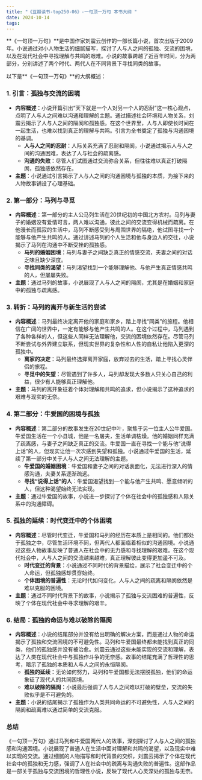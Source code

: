 ```yaml
---
title: "《豆瓣读书-top250-06》-一句顶一万句 本书大纲 "
date: 2024-10-14
tags: 
---
```

**《一句顶一万句》**是中国作家刘震云创作的一部长篇小说，首次出版于2009年。小说通过对小人物生活的细腻描写，探讨了人与人之间的孤独、交流的困境，以及在现代社会中寻找理解与共鸣的艰难。小说的故事跨越了近百年时间，分为两部分，分别讲述了两个时代、两代人在不同背景下寻找同类的故事。

以下是**《一句顶一万句》**的大纲概述：

### 1. **引言：孤独与交流的困境**
- **内容概述**：小说开篇引出“天下就是一个人对另一个人的忍耐”这一核心观点，点明了人与人之间难以沟通和理解的主题。通过描述社会环境和人物关系，刘震云揭示了人与人之间的隔阂和孤独感。在这个世界里，人与人即使长时间在一起生活，也难以找到真正的理解与共鸣。引言为全书奠定了孤独与沟通困境的基调。
  - **人与人之间的忍耐**：人际关系充满了忍耐和隔阂，小说通过揭示人与人之间的沟通困难，表达了人与社会的疏离感。
  - **沟通的失败**：尽管人们试图通过交流弥合关系，但往往难以真正打破隔阂，孤独感依然存在。
- **主题**：小说通过引言揭示了人与人之间的沟通困境与孤独的本质，为接下来的人物故事铺设了心理基础。

### 2. **第一部分：马列与寻觅**
- **内容概述**：第一部分的主人公马列生活在20世纪初的中国北方农村。马列与妻子的婚姻没有爱情可言，两人难以沟通，彼此之间的交流变得机械而疏离。在他漫长而孤寂的生活中，马列不断感受到与周围世界的隔绝，他试图寻找一个能够与他产生共鸣的人。通过讲述马列的个人生活和他与身边人的交往，小说揭示了马列在沟通中不断受挫的孤独感。
  - **马列的婚姻困境**：马列与妻子之间缺乏真正的情感交流，夫妻之间的对话乏味且缺少深度。
  - **寻找同类的渴望**：马列渴望找到一个能够理解他、与他产生真正情感共鸣的人，但屡屡失败。
- **主题**：通过马列的故事，小说展现了人与人之间的隔阂，尤其是在婚姻和家庭中的孤独与疏离感。

### 3. **转折：马列的离开与新生活的尝试**
- **内容概述**：马列最终决定离开他的家庭和家乡，踏上寻找“同类”的旅程。他相信在广阔的世界中，一定有能够与他产生共鸣的人。在这个过程中，马列遇到了各种各样的人，但这些人同样无法理解他，交流的困境依然存在。尽管马列不断尝试与外界建立联系，但现实世界的复杂性和人性的自私让他陷入更深的孤独中。
  - **离家的决定**：马列最终选择离开家庭，放弃过去的生活，踏上寻找心灵伴侣的旅程。
  - **寻觅中的失望**：尽管遇到了许多人，马列却发现大多数人只关心自己的利益，很少有人能够真正理解他。
- **主题**：马列的离开象征着个体对理解和共鸣的追求，但小说揭示了这种追求的艰难与现实的无奈。

### 4. **第二部分：牛爱国的困境与孤独**
- **内容概述**：第二部分的故事发生在20世纪中叶，聚焦于另一位主人公牛爱国。牛爱国生活在一个小县城，他是一名屠夫，生活单调枯燥。他的婚姻同样充满了疏离感，与妻子之间缺乏真正的交流。牛爱国一直在寻找一个能与他“说得上话”的人，但现实让他一次次感到失望和孤独。小说通过牛爱国的生活，延续了第一部分中关于人与人之间无法理解的主题。
  - **牛爱国的婚姻困境**：牛爱国和妻子之间的对话表面化，无法进行深入的情感沟通，夫妻关系逐渐疏远。
  - **寻找“说得上话”的人**：牛爱国渴望找到一个能与他产生共鸣、愿意倾听的人，但这种渴望始终无法实现。
- **主题**：通过牛爱国的故事，小说进一步探讨了个体在社会中的孤独感和人际关系中的沟通障碍。

### 5. **孤独的延续：时代变迁中的个体困境**
- **内容概述**：尽管时代变迁，牛爱国和马列的经历在本质上是相同的。他们都处于孤独之中，尽管生活环境不同，但两代人都面临着相似的沟通困境。小说通过这些人物故事反映了普通人在社会中的无力感和寻找理解的艰难。在这个现代社会中，人与人之间的交流越来越难，真正理解彼此变得更加遥不可及。
  - **时代变迁的背景**：小说通过不同时代的背景描绘，展示了社会变迁中的个人命运，但孤独感却贯穿始终。
  - **个体困境的普遍性**：无论时代如何变化，人与人之间的疏离和隔阂依然是难以克服的困境。
- **主题**：通过不同时代背景下的故事，小说揭示了孤独与交流困难的普遍性，反映了个体在现代社会中寻求理解的艰辛。

### 6. **结局：孤独的命运与难以破除的隔阂**
- **内容概述**：小说的结尾部分并没有给出明确的解决方案，而是通过人物的命运揭示了孤独和交流困境的不可避免性。马列和牛爱国最终都未能找到真正的同类，他们的孤独感并没有被治愈。刘震云通过这些未能实现的交流和理解，表达了人类在现代社会中与孤独作斗争的无奈感。故事的结尾充满了哲理性的思考，暗示了孤独的本质和人与人之间的永恒隔阂。
  - **孤独的延续**：无论如何努力，马列和牛爱国都无法摆脱孤独，他们的命运象征了现代人的共同困境。
  - **难以破除的隔阂**：小说最后强调了人与人之间难以打破的壁垒，交流的失败似乎是不可避免的。
- **主题**：小说的结尾揭示了孤独作为人类共同命运的不可避免性，人与人之间的隔阂和疏离难以通过简单的交流克服。

### **总结**
《一句顶一万句》通过马列和牛爱国两代人的故事，深刻探讨了人与人之间的孤独感和沟通困境。小说展现了普通人在生活中面对理解和共鸣的渴望，以及现实中难以实现的交流。通过细腻的人物描写和时代背景的交织，刘震云揭示了个体在现代社会中的孤独和无力感，强调了人在社会中的疏离与沟通失败的普遍性。这部作品是一部关于孤独与交流困境的哲理性小说，反映了现代人心灵深处的孤独与无奈。
